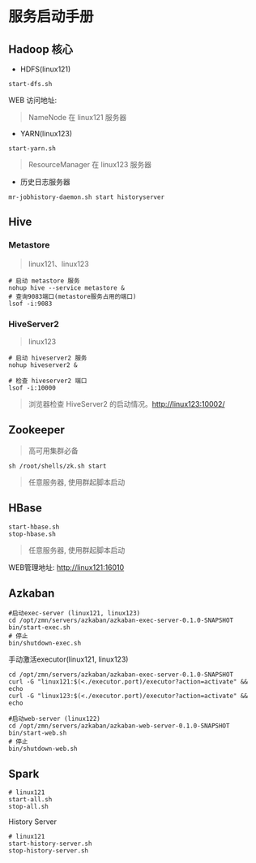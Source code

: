 # 服务启动手册

## Hadoop 核心

- HDFS(linux121)

```shell
start-dfs.sh
```

WEB 访问地址: 

> NameNode 在 linux121 服务器


- YARN(linux123)

```shell
start-yarn.sh
```

> ResourceManager 在 linux123 服务器

- 历史日志服务器

```shell
mr-jobhistory-daemon.sh start historyserver
```

## Hive

### Metastore

> linux121、linux123

```shell
# 启动 metastore 服务
nohup hive --service metastore &
# 查询9083端口(metastore服务占用的端口) 
lsof -i:9083
```

### HiveServer2

> linux123

```shell
# 启动 hiveserver2 服务
nohup hiveserver2 &

# 检查 hiveserver2 端口
lsof -i:10000
```

> 浏览器检查 HiveServer2 的启动情况。<http://linux123:10002/>

## Zookeeper

> 高可用集群必备

```shell
sh /root/shells/zk.sh start
```

> 任意服务器, 使用群起脚本启动

## HBase

```shell
start-hbase.sh
stop-hbase.sh
```

> 任意服务器, 使用群起脚本启动

WEB管理地址: <http://linux121:16010>


## Azkaban

```shell
#启动exec-server (linux121, linux123)
cd /opt/zmn/servers/azkaban/azkaban-exec-server-0.1.0-SNAPSHOT
bin/start-exec.sh
# 停止
bin/shutdown-exec.sh
```

⼿动激活executor(linux121, linux123)

```shell
cd /opt/zmn/servers/azkaban/azkaban-exec-server-0.1.0-SNAPSHOT
curl -G "linux121:$(<./executor.port)/executor?action=activate" && echo
curl -G "linux123:$(<./executor.port)/executor?action=activate" && echo
```

```shell
#启动web-server (linux122)
cd /opt/zmn/servers/azkaban/azkaban-web-server-0.1.0-SNAPSHOT
bin/start-web.sh
# 停止
bin/shutdown-web.sh
```

## Spark

```shell
# linux121
start-all.sh
stop-all.sh
```

History Server

```shell
# linux121
start-history-server.sh
stop-history-server.sh
```


